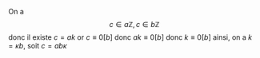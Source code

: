 On a
$$
c \in a\mathbb{Z}, c\in b\mathbb{Z}
$$
donc il existe $c=ak$ or $c\equiv 0[b]$ donc $ak\equiv 0[b]$ donc $k\equiv 0[b]$
ainsi, on a $k=\kappa b$, soit $c=ab\kappa$
